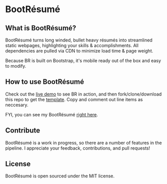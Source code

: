 BootRésumé
==========

What is BootRésumé?
-------------------
BootRésumé turns long winded, bullet heavy résumés into streamlined static webpages, highlighting your skills & accomplishments. All dependencies are pulled via CDN to minimize load time & page weight.

Because BR is built on Bootstrap, it's mobile ready out of the box and easy to modify.

How to use BootRésumé
---------------------
Check out the <a href="http://nealrs.github.io/BootResume">live demo</a> to see BR in action, and then fork/clone/download this repo to get the [template](https://raw.github.com/nealrs/BootResume/master/index.html). Copy and comment out line items as neccesary.

FYI, you can see my BootRésumé <a href = "http://nealshyam.com">right here</a>.

Contribute
------------
BootRésumé is a work in progress, so there are a number of features in the pipeline. I appreciate your feedback, contributions, and pull requests!

License
-------
BootRésumé is open sourced under the MIT license.
